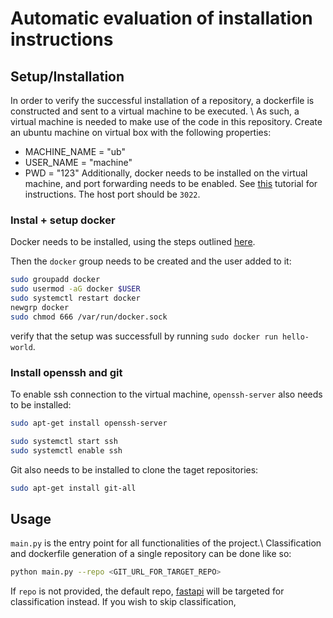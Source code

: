 # Automatic evaluation of installation instructions

## Setup/Installation
In order to verify the successful installation of a repository,
a dockerfile is constructed and sent to a virtual machine to be executed. \\
As such, a virtual machine is needed to make use of the code in this repository.
Create an ubuntu machine on virtual box with the following properties:
- MACHINE_NAME = "ub"
- USER_NAME = "machine"
- PWD = "123"
Additionally, docker needs to be installed on the virtual machine, and port forwarding needs to be enabled.
See [this](https://dev.to/developertharun/easy-way-to-ssh-into-virtualbox-machine-any-os-just-x-steps-5d9i) tutorial for instructions.
The host port should be `3022`.

### Instal + setup docker
Docker needs to be installed, using the steps outlined [here](https://docs.docker.com/engine/install/ubuntu/).

Then the `docker` group needs to be created and the user added to it:
```bash
sudo groupadd docker
sudo usermod -aG docker $USER
sudo systemctl restart docker
newgrp docker
sudo chmod 666 /var/run/docker.sock
```

verify that the setup was successfull by running `sudo docker run hello-world`.

### Install openssh and git
To enable ssh connection to the virtual machine, `openssh-server` also needs to be installed:
```bash
sudo apt-get install openssh-server

sudo systemctl start ssh
sudo systemctl enable ssh

```
Git also needs to be installed to clone the taget repositories:
```bash
sudo apt-get install git-all
```


## Usage
`main.py` is the entry point for all functionalities of the project.\\
Classification and dockerfile generation of a single repository can be done like so:
```bash
python main.py --repo <GIT_URL_FOR_TARGET_REPO>
```
If `repo` is not provided, the default repo, [fastapi](https://github.com/tiangolo/fastapi.git) will be targeted for classification instead.
If you wish to skip classification,
